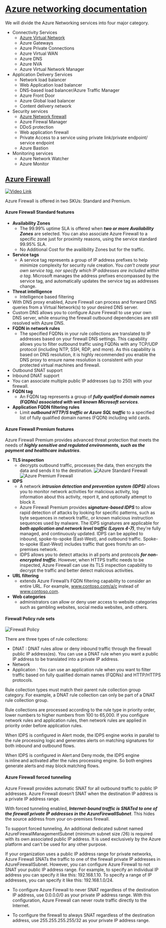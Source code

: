 # [Azure networking documentation](https://docs.microsoft.com/en-us/azure/networking/)

We will divide the Azure Networking services into four major category.

- Connectivity Services
  - [Azure Virtual Network](#azure-virtual-network)
  - Azure Gateways
  - Azure Private Connections
  - Azure Virtual WAN
  - Azure DNS
  - Azure NVA
  - Azure Virtual Network Manager
- Application Delivery Services
  - Network load balancer
  - Web Application load balancer
  - DNS-based load balancer/Azure Traffic Manager
  - Azure Front Door
  - Azure Global load balancer
  - Content delivery network
- Security services
  - [Azure Network firewall](#azure-firewall)
  - Azure Firewal Manager
  - DDoS protection
  - Web application firewall
  - Private Access to a service using private link/private endpoint/ service endpoint
  - Azure Bastion
- Monitoring services
  - Azure Network Watcher
  - Azure Monitor

## [Azure Firewall](https://docs.microsoft.com/en-us/azure/firewall/overview)

[![Video Link](https://docs.microsoft.com/en-us/azure/firewall/media/overview/firewall-standard.png)](https://www.youtube.com/watch?v=JiUerkqyW0g)

Azure Firewall is offered in two SKUs: Standard and Premium.

#### Azure Firewall Standard features

- **Availability Zones**
  - The 99.99% uptime SLA is offered when **_two or more Availability Zones_** are selected. You can also associate Azure Firewall to a specific zone just for proximity reasons, using the service standard 99.95% SLA.
  - No Additional Cost for the availibility Zones but for the traffic.
- **Service tags**
  - A service tag represents a group of IP address prefixes to help minimize complexity for security rule creation. You _can't create your own service tag, nor specify which IP addresses are included within a tag_. Microsoft manages the address prefixes encompassed by the service tag, and automatically updates the service tag as addresses change.
- **Threat intelligence**
  - Intelligence based filtering
- With DNS proxy enabled, Azure Firewall can process and forward DNS queries from a Virtual Network(s) to your desired DNS server.
- Custom DNS allows you to configure Azure Firewall to use your own DNS server, while ensuring the firewall outbound dependencies are still resolved with Azure DNS.
- **FQDN in network rules**
  - The specified FQDNs in your rule collections are translated to IP addresses based on your firewall DNS settings. This capability allows you to filter outbound traffic using FQDNs with any TCP/UDP protocol (including NTP, SSH, RDP, and more). As this capability is based on DNS resolution, it is highly recommended you enable the DNS proxy to ensure name resolution is consistent with your protected virtual machines and firewall.
- Outbound SNAT support
- Inbound DNAT support
- You can associate multiple public IP addresses (up to 250) with your firewall.
- **FQDN tag**
  - An FQDN tag represents a group of **_fully qualified domain names (FQDNs) associated with well known Microsoft services_**.
- **Application FQDN filtering rules**
  - Limit **_outbound HTTP/S traffic or Azure SQL traffic_** to a specified list of fully qualified domain names (FQDN) including wild cards.

#### Azure Firewall Premium features

Azure Firewall Premium provides advanced threat protection that meets the needs of **_highly sensitive and regulated environments, such as the payment and healthcare industries_**.

- **TLS inspection**
  - decrypts outbound traffic, processes the data, then encrypts the data and sends it to the destination.
    ![Azure Standard Firewall](https://docs.microsoft.com/en-us/azure/firewall/media/premium-features/end-to-end-transport-layer-security.png)
    ![Azure Premium Firewall](https://docs.microsoft.com/en-us/azure/firewall/media/premium-features/transport-layer-security-inspection.png)
- **IDPS**
  - A network **_intrusion detection and prevention system (IDPS)_** allows you to monitor network activities for malicious activity, log information about this activity, report it, and optionally attempt to block it.
  - Azure Firewall Premium provides **_signature-based IDPS_** to allow rapid detection of attacks by looking for specific patterns, such as byte sequences in network traffic, or known malicious instruction sequences used by malware. The IDPS signatures are applicable for **_both application and network level traffic (Layers 4-7)_**, they're fully managed, and continuously updated. IDPS can be applied to inbound, spoke-to-spoke (East-West), and outbound traffic. Spoke-to-spoke (East-West) includes traffic that goes from/to an on-premises network.
  - IDPS allows you to detect attacks in all ports and protocols **_for non-encrypted traffic_**. However, when HTTPS traffic needs to be inspected, Azure Firewall can use its TLS inspection capability to decrypt the traffic and better detect malicious activities.
- **URL filtering**
  - extends Azure Firewall’s FQDN filtering capability to consider an entire URL. For example, www.contoso.com/a/c instead of www.contoso.com.
- **Web categories**
  - administrators can allow or deny user access to website categories such as gambling websites, social media websites, and others.

#### Firewall Policy rule sets

![Firewall Policy](https://docs.microsoft.com/en-us/azure/firewall/media/policy-rule-sets/policy-rule-sets.png)

There are three types of rule collections:

- DNAT
  : DNAT rules allow or deny inbound traffic through the firewall public IP address(es). You can use a DNAT rule when you want a public IP address to be translated into a private IP address.
- Network
- Application
  : You can use an application rule when you want to filter traffic based on fully qualified domain names (FQDNs) and HTTP/HTTPS protocols.

Rule collection types must match their parent rule collection group category. For example, a DNAT rule collection can only be part of a DNAT rule collection group.

Rule collections are processed according to the rule type in priority order, lower numbers to higher numbers from 100 to 65,000. If you configure network rules and application rules, then network rules are applied in priority order before application rules.

When IDPS is configured in Alert mode, the IDPS engine works in parallel to the rule processing logic and generates alerts on matching signatures for both inbound and outbound flows.

When IDPS is configured in Alert and Deny mode, the IDPS engine is inline and activated after the rules processing engine. So both engines generate alerts and may block matching flows.

#### Azure Firewall forced tunneling

Azure Firewall provides automatic SNAT for all outbound traffic to public IP addresses. Azure Firewall doesn’t SNAT when the destination IP address is a private IP address range.

With forced tunneling enabled, **_Internet-bound traffic is SNATed to one of the firewall private IP addresses in the AzureFirewallSubnet_**. This hides the source address from your on-premises firewall.

To support forced tunneling, An additional dedicated subnet named AzureFirewallManagementSubnet (minimum subnet size /26) is required with its own associated public IP address. It is used exclusively by the Azure platform and can't be used for any other purpose.

If your organization uses a public IP address range for private networks, Azure Firewall SNATs the traffic to one of the firewall private IP addresses in AzureFirewallSubnet. However, you can configure Azure Firewall to not SNAT your public IP address range. For example, to specify an individual IP address you can specify it like this: 192.168.1.10. To specify a range of IP addresses, you can specify it like this: 192.168.1.0/24.

- To configure Azure Firewall to never SNAT regardless of the destination IP address, use 0.0.0.0/0 as your private IP address range. With this configuration, Azure Firewall can never route traffic directly to the Internet.

- To configure the firewall to always SNAT regardless of the destination address, use 255.255.255.255/32 as your private IP address range.

